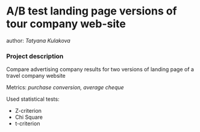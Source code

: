 # A/B test landing page versions of tour company web-site
author: *Tatyana Kulakova*

### Project description
Compare advertising company results for two versions of landing page of a travel company website

Metrics: *purchase conversion, average cheque*

Used statistical tests:
* Z-criterion
* Chi Square
* t-criterion